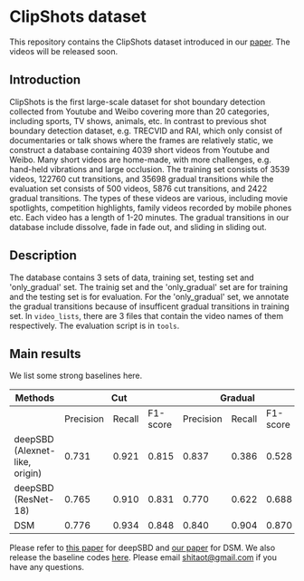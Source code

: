 # ClipShots dataset
This repository contains the ClipShots dataset introduced in our [paper](https://arxiv.org/pdf/1808.04234.pdf). The videos will be released soon. 

## Introduction
ClipShots is the first large-scale dataset for shot boundary detection collected from Youtube and Weibo covering more than 20 categories, including sports, TV shows, animals, etc. In contrast to previous shot boundary detection dataset, e.g. TRECVID and RAI, which only consist of documentaries or talk shows where the frames are relatively static, we construct a database containing 4039 short videos from Youtube and Weibo. Many short videos are home-made, with more challenges, e.g. hand-held vibrations and large occlusion. The training set consists of 3539 videos, 122760 cut transitions, and 35698 gradual transitions while the evaluation set consists of 500 videos, 5876 cut transitions, and 2422 gradual transitions. The types of these videos are various, including movie spotlights, competition highlights, family videos recorded by mobile phones etc. Each video has a length of 1-20 minutes. The gradual transitions in our database include dissolve, fade in fade out, and sliding in sliding out.

## Description
The database contains 3 sets of data, training set, testing set and 'only_gradual' set. The trainig set and the 'only_gradual' set are for training and the testing set is for evaluation. For the 'only_gradual' set, we annotate the gradual transitions because of insufficent gradual transitions in training set. In `video_lists`, there are 3 files that contain the video names of them respectively. The evaluation script is in `tools`.

## Main results
We list some strong baselines here.
<table>
    <thead>
        <tr>
            <th>Methods</th>
            <th colspan=3>Cut</th>
            <th colspan=3>Gradual</th>
        </tr>
    </thead>
    <tbody>
        <tr>
            <td></td>
            <td>Precision</td>
            <td>Recall</td>
            <td>F1-score</td>
            <td>Precision</td>
            <td>Recall</td>
            <td>F1-score</td>
        </tr>
        <tr>
            <td>deepSBD (Alexnet-like, origin)</td>
            <td>0.731</td>
            <td>0.921</td>
            <td>0.815</td>
            <td>0.837</td>
            <td>0.386</td>
            <td>0.528</td>
        </tr>
        <tr>
            <td>deepSBD (ResNet-18)</td>
            <td>0.765</td>
            <td>0.910</td>
            <td>0.831</td>
            <td>0.770</td>
            <td>0.622</td>
            <td>0.688</td>
        </tr>
        <tr>
            <td>DSM</td>
            <td>0.776</td>
            <td>0.934</td>
            <td>0.848</td>
            <td>0.840</td>
            <td>0.904</td>
            <td>0.870</td>
        </tr>
    </tbody>
</table>

Please refer to [this paper](https://arxiv.org/pdf/1705.03281.pdf) for deepSBD and [our paper](https://arxiv.org/pdf/1808.04234.pdf) for DSM. We also release the baseline codes [here](https://github.com/Tangshitao/ClipShots_basline). Please email shitaot@gmail.com if you have any questions.
